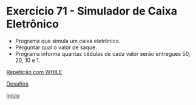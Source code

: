 # Exercício 71 - Simulador de Caixa Eletrônico

- Programa que simula um caixa eletrônico.
- Perguntar qual o valor de saque.
- Programa informa quantas cédulas de cada valor serão entregues 50, 20, 10 e 1.

[Repetição com WHILE](https://github.com/NandesLima/python-codigos/tree/master/desafios/06.%20Repeti%C3%A7%C3%B5es%20com%20WHILE)

[Desafios](https://github.com/NandesLima/python-codigos/tree/master/desafios)

[Início](https://github.com/NandesLima/python-codigos)